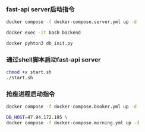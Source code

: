 ### fast-api server启动指令
```bash
docker compose -f docker-compose.server.yml up -d

docker exec -it bash backend

docker pyhton3 db_init.py
```

### 通过shell脚本启动fast-api server
```bash
chmod +x start.sh
./start.sh
```

### 抢座进程启动指令
```bash
docker compose -f docker-compose.booker.yml up -d

DB_HOST=47.94.172.195 \
docker compose -f docker-compose.morning.yml up -d
```